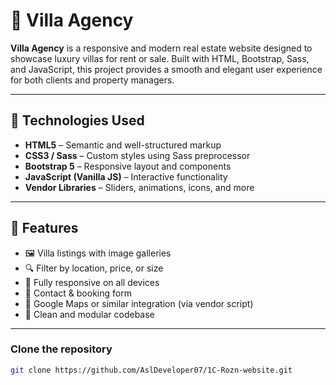 # 🏡 Villa Agency

**Villa Agency** is a responsive and modern real estate website designed to showcase luxury villas for rent or sale. Built with HTML, Bootstrap, Sass, and JavaScript, this project provides a smooth and elegant user experience for both clients and property managers.

---

## 🚀 Technologies Used

- **HTML5** – Semantic and well-structured markup
- **CSS3 / Sass** – Custom styles using Sass preprocessor
- **Bootstrap 5** – Responsive layout and components
- **JavaScript (Vanilla JS)** – Interactive functionality
- **Vendor Libraries** – Sliders, animations, icons, and more

---

## 🎯 Features

- 🖼 Villa listings with image galleries
- 🔍 Filter by location, price, or size
- 📱 Fully responsive on all devices
- 💬 Contact & booking form
- 🧭 Google Maps or similar integration (via vendor script)
- 🧩 Clean and modular codebase

---
###  Clone the repository

```bash
git clone https://github.com/AslDeveloper07/1C-Rozn-website.git
